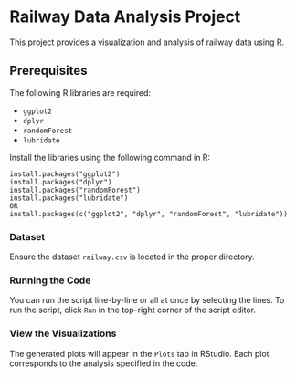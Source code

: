 # Railway Data Analysis Project

This project provides a visualization and analysis of railway data using R.

## Prerequisites

The following R libraries are required:

- `ggplot2`
- `dplyr`
- `randomForest`
- `lubridate`

Install the libraries using the following command in R:

```
install.packages("ggplot2")
install.packages("dplyr")
install.packages("randomForest")
install.packages("lubridate")
OR
install.packages(c("ggplot2", "dplyr", "randomForest", "lubridate"))
```

### Dataset

Ensure the dataset `railway.csv` is located in the proper directory.

### Running the Code

You can run the script line-by-line or all at once by selecting the lines.
To run the script, click `Run` in the top-right corner of the script editor.

### View the Visualizations

The generated plots will appear in the `Plots` tab in RStudio. Each plot corresponds to the analysis specified in the code.
